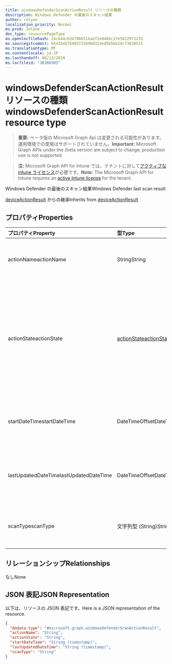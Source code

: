 ```yaml
---
title: windowsDefenderScanActionResult リソースの種類
description: Windows Defender の最後のスキャン結果
author: rolyon
localization_priority: Normal
ms.prod: Intune
doc_type: resourcePageType
ms.openlocfilehash: 24cb44c634706b51baef2e840dc17e5622972233
ms.sourcegitcommit: b5425ebf648572569b032ded5b56e1dcf3830515
ms.translationtype: MT
ms.contentlocale: ja-JP
ms.lasthandoff: 08/13/2019
ms.locfileid: "36366505"
---
```

# <a name="windowsdefenderscanactionresult-resource-type"></a><span data-ttu-id="32394-103">windowsDefenderScanActionResult リソースの種類</span><span class="sxs-lookup"><span data-stu-id="32394-103">windowsDefenderScanActionResult resource type</span></span>

> <span data-ttu-id="32394-104">**重要:** ベータ版の Microsoft Graph Api は変更される可能性があります。運用環境での使用はサポートされていません。</span><span class="sxs-lookup"><span data-stu-id="32394-104">**Important:** Microsoft Graph APIs under the /beta version are subject to change; production use is not supported.</span></span>

> <span data-ttu-id="32394-105">**注:** Microsoft Graph API for Intune では、テナントに対して[アクティブな intune ライセンス](https://go.microsoft.com/fwlink/?linkid=839381)が必要です。</span><span class="sxs-lookup"><span data-stu-id="32394-105">**Note:** The Microsoft Graph API for Intune requires an [active Intune license](https://go.microsoft.com/fwlink/?linkid=839381) for the tenant.</span></span>

<span data-ttu-id="32394-106">Windows Defender の最後のスキャン結果</span><span class="sxs-lookup"><span data-stu-id="32394-106">Windows Defender last scan result</span></span>


<span data-ttu-id="32394-107">[deviceActionResult](../resources/intune-devices-deviceactionresult.md) からの継承</span><span class="sxs-lookup"><span data-stu-id="32394-107">Inherits from [deviceActionResult](../resources/intune-devices-deviceactionresult.md)</span></span>

## <a name="properties"></a><span data-ttu-id="32394-108">プロパティ</span><span class="sxs-lookup"><span data-stu-id="32394-108">Properties</span></span>
|<span data-ttu-id="32394-109">プロパティ</span><span class="sxs-lookup"><span data-stu-id="32394-109">Property</span></span>|<span data-ttu-id="32394-110">型</span><span class="sxs-lookup"><span data-stu-id="32394-110">Type</span></span>|<span data-ttu-id="32394-111">説明</span><span class="sxs-lookup"><span data-stu-id="32394-111">Description</span></span>|
|:---|:---|:---|
|<span data-ttu-id="32394-112">actionName</span><span class="sxs-lookup"><span data-stu-id="32394-112">actionName</span></span>|<span data-ttu-id="32394-113">String</span><span class="sxs-lookup"><span data-stu-id="32394-113">String</span></span>|<span data-ttu-id="32394-114">[deviceActionResult](../resources/intune-devices-deviceactionresult.md) から継承されるアクション名</span><span class="sxs-lookup"><span data-stu-id="32394-114">Action name Inherited from [deviceActionResult](../resources/intune-devices-deviceactionresult.md)</span></span>|
|<span data-ttu-id="32394-115">actionState</span><span class="sxs-lookup"><span data-stu-id="32394-115">actionState</span></span>|[<span data-ttu-id="32394-116">actionState</span><span class="sxs-lookup"><span data-stu-id="32394-116">actionState</span></span>](../resources/intune-shared-actionstate.md)|<span data-ttu-id="32394-117">[Deviceactionresult](../resources/intune-devices-deviceactionresult.md)から継承されるアクションの状態。</span><span class="sxs-lookup"><span data-stu-id="32394-117">State of the action Inherited from [deviceActionResult](../resources/intune-devices-deviceactionresult.md).</span></span> <span data-ttu-id="32394-118">可能な値は、`none`、`pending`、`canceled`、`active`、`done`、`failed`、`notSupported` です。</span><span class="sxs-lookup"><span data-stu-id="32394-118">Possible values are: `none`, `pending`, `canceled`, `active`, `done`, `failed`, `notSupported`.</span></span>|
|<span data-ttu-id="32394-119">startDateTime</span><span class="sxs-lookup"><span data-stu-id="32394-119">startDateTime</span></span>|<span data-ttu-id="32394-120">DateTimeOffset</span><span class="sxs-lookup"><span data-stu-id="32394-120">DateTimeOffset</span></span>|<span data-ttu-id="32394-121">アクションが開始された時刻。[deviceActionResult](../resources/intune-devices-deviceactionresult.md) から継承。</span><span class="sxs-lookup"><span data-stu-id="32394-121">Time the action was initiated Inherited from [deviceActionResult](../resources/intune-devices-deviceactionresult.md)</span></span>|
|<span data-ttu-id="32394-122">lastUpdatedDateTime</span><span class="sxs-lookup"><span data-stu-id="32394-122">lastUpdatedDateTime</span></span>|<span data-ttu-id="32394-123">DateTimeOffset</span><span class="sxs-lookup"><span data-stu-id="32394-123">DateTimeOffset</span></span>|<span data-ttu-id="32394-124">アクション状態の最終更新時刻。[deviceActionResult](../resources/intune-devices-deviceactionresult.md) から継承</span><span class="sxs-lookup"><span data-stu-id="32394-124">Time the action state was last updated Inherited from [deviceActionResult](../resources/intune-devices-deviceactionresult.md)</span></span>|
|<span data-ttu-id="32394-125">scanType</span><span class="sxs-lookup"><span data-stu-id="32394-125">scanType</span></span>|<span data-ttu-id="32394-126">文字列型 (String)</span><span class="sxs-lookup"><span data-stu-id="32394-126">String</span></span>|<span data-ttu-id="32394-127">スキャンの種類。フル スキャンまたはクイック スキャン</span><span class="sxs-lookup"><span data-stu-id="32394-127">Scan type either full scan or quick scan</span></span>|

## <a name="relationships"></a><span data-ttu-id="32394-128">リレーションシップ</span><span class="sxs-lookup"><span data-stu-id="32394-128">Relationships</span></span>
<span data-ttu-id="32394-129">なし</span><span class="sxs-lookup"><span data-stu-id="32394-129">None</span></span>

## <a name="json-representation"></a><span data-ttu-id="32394-130">JSON 表記</span><span class="sxs-lookup"><span data-stu-id="32394-130">JSON Representation</span></span>
<span data-ttu-id="32394-131">以下は、リソースの JSON 表記です。</span><span class="sxs-lookup"><span data-stu-id="32394-131">Here is a JSON representation of the resource.</span></span>
<!-- {
  "blockType": "resource",
  "@odata.type": "microsoft.graph.windowsDefenderScanActionResult"
}
-->
``` json
{
  "@odata.type": "#microsoft.graph.windowsDefenderScanActionResult",
  "actionName": "String",
  "actionState": "String",
  "startDateTime": "String (timestamp)",
  "lastUpdatedDateTime": "String (timestamp)",
  "scanType": "String"
}
```



